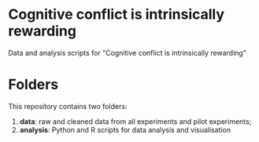 # Cognitive conflict is intrinsically rewarding
Data and analysis scripts for "Cognitive conflict is intrinsically rewarding"

# Folders
This repository contains two folders:
1. **data**: raw and cleaned data from all experiments and pilot experiments;
2. **analysis**: Python and R scripts for data analysis and visualisation

